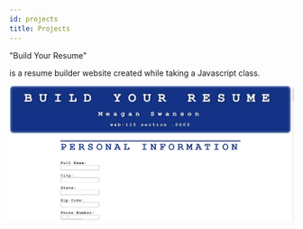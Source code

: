 ```yaml
---
id: projects
title: Projects
---
```


"Build Your Resume"

is a resume builder website created while taking a Javascript class.

![Add alternate text for image](./assets/ResumeBuilder.jpg)
